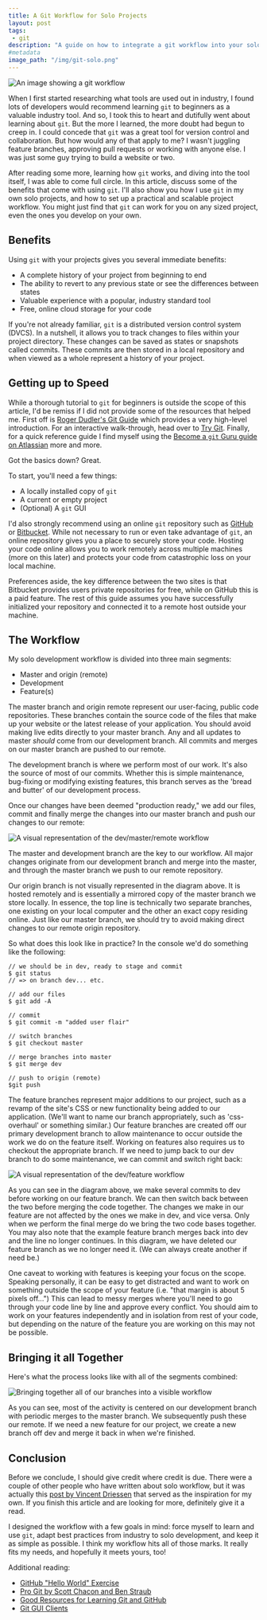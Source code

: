 ```yaml
---
title: A Git Workflow for Solo Projects
layout: post
tags:
 - git
description: "A guide on how to integrate a git workflow into your solo development projects"
#metadata
image_path: "/img/git-solo.png"
---
```


![An image showing a git workflow](/img/git-solo.png "Git Solo")

When I first started researching what tools are used out in industry, I found lots of developers would recommend learning `git` to beginners as a valuable industry tool. And so, I took this to heart and dutifully went about learning about `git`. But the more I learned, the more doubt had begun to creep in. I could concede that `git` was a great tool for version control and collaboration. But how would any of that apply to me? I wasn't juggling feature branches, approving pull requests or working with anyone else. I was just some guy trying to build a website or two.

After reading some more, learning how `git` works, and diving into the tool itself, I was able to come full circle. In this article, discuss some of the benefits that come with using `git`. I'll also show you how I use `git` in my own solo projects, and how to set up a practical and scalable project workflow. You might just find that `git` can work for you on any sized project, even the ones you develop on your own.
<!--more-->

## Benefits

Using `git` with your projects gives you several immediate benefits:

* A complete history of your project from beginning to end
* The ability to revert to any previous state or see the differences between states
* Valuable experience with a popular, industry standard tool
* Free, online cloud storage for your code

If you're not already familiar, `git` is a distributed version control system (DVCS). In a nutshell, it allows you to track changes to files within your project directory. These changes can be saved as states or snapshots called commits. These commits are then stored in a local repository and when viewed as a whole represent a history of your project.

## Getting up to Speed

While a thorough tutorial to `git` for beginners is outside the scope of this article, I'd be remiss if I did not provide some of the resources that helped me. First off is [Roger Dudler's Git Guide][1] which provides a very high-level introduction. For an interactive walk-through, head over to [Try Git][2]. Finally, for a quick reference guide I find myself using the [Become a `git` Guru guide on Atlassian][3] more and more.

Got the basics down? Great.

To start, you'll need a few things:

* A locally installed copy of `git`
* A current or empty project
* (Optional) A `git` GUI

I'd also strongly recommend using an online `git` repository such as [GitHub][4] or [Bitbucket][5]. While not necessary to run or even take advantage of `git`, an online repository gives you a place to securely store your code. Hosting your code online allows you to work remotely across multiple machines (more on this later) and protects your code from catastrophic loss on your local machine.

Preferences aside, the key difference between the two sites is that Bitbucket provides users private repositories for free, while on GitHub this is a paid feature. The rest of this guide assumes you have successfully initialized your repository and connected it to a remote host outside your machine.

## The Workflow

My solo development workflow is divided into three main segments:

* Master and origin (remote)
* Development
* Feature(s)

The master branch and origin remote represent our user-facing, public code repositories. These branches contain the source code of the files that make up your website or the latest release of your application. You should avoid making live edits directly to your master branch. Any and all updates to master *should* come from our development branch. All commits and merges on our master branch are pushed to our remote.

The development branch is where we perform most of our work. It's also the source of most of our commits. Whether this is simple maintenance, bug-fixing or modifying existing features, this branch serves as the 'bread and butter' of our development process.

Once our changes have been deemed "production ready," we add our files, commit and finally merge the changes into our master branch and push our changes to our remote:

![A visual representation of the dev/master/remote workflow](/img/dev-master.png "The dev/master/remote workflow")

The master and development branch are the key to our workflow. All major changes originate from our development branch and merge into the master, and through the master branch we push to our remote repository.

Our origin branch is not visually represented in the diagram above. It is hosted remotely and is essentially a mirrored copy of the master branch we store locally. In essence, the top line is technically two separate branches, one existing on your local computer and the other an exact copy residing online. Just like our master branch, we should try to avoid making direct changes to our remote origin repository.


So what does this look like in practice? In the console we'd do something like the following:

~~~
// we should be in dev, ready to stage and commit
$ git status
// => on branch dev... etc.

// add our files
$ git add -A

// commit
$ git commit -m "added user flair"

// switch branches
$ git checkout master

// merge branches into master
$ git merge dev

// push to origin (remote)
$git push
~~~

The feature branches represent major additions to our project, such as a revamp of the site's CSS or new functionality being added to our application. (We'll want to name our branch appropriately, such as 'css-overhaul' or something similar.) Our feature branches are created off our primary development branch to allow maintenance to occur outside the work we do on the feature itself. Working on features also requires us to checkout the appropriate branch. If we need to jump back to our dev branch to do some maintenance, we can commit and switch right back:

![A visual representation of the dev/feature workflow](/img/dev-feature.png "The dev/feature workflow")

As you can see in the diagram above, we make several commits to dev before working on our feature branch. We can then switch back between the two before merging the code together. The changes we make in our feature are not affected by the ones we make in dev, and vice versa. Only when we perform the final merge do we bring the two code bases together. You may also note that the example feature branch merges back into dev and the line no longer continues. In this diagram, we have deleted our feature branch as we no longer need it. (We can always create another if need be.)

One caveat to working with features is keeping your focus on the scope. Speaking personally, it can be easy to get distracted and want to work on something outside the scope of your feature (i.e. "that margin is about 5 pixels off...") This can lead to messy merges where you'll need to go through your code line by line and approve every conflict. You should aim to work on your features independently and in isolation from rest of your code, but depending on the nature of the feature you are working on this may not be possible.

## Bringing it all Together

Here's what the process looks like with all of the segments combined:

![Bringing together all of our branches into a visible workflow](/img/git-nodes.png "The combined workflow")

As you can see, most of the activity is centered on our development branch with periodic merges to the master branch. We subsequently push these our remote. If we need a new feature for our project, we create a new branch off dev and merge it back in when we're finished.

## Conclusion

Before we conclude, I should give credit where credit is due. There were a couple of other people who have written about solo workflow, but it was actually this [post by Vincent Driessen][6] that served as the inspiration for my own. If you finish this article and are looking for more, definitely give it a read.

I designed the workflow with a few goals in mind: force myself to learn and use `git`, adapt best practices from industry to solo development, and keep it as simple as possible. I think my workflow hits all of those marks. It really fits my needs, and hopefully it meets yours, too!

Additional reading:

* [GitHub "Hello World" Exercise][7]
* [Pro Git by Scott Chacon and Ben Straub][8]
* [Good Resources for Learning Git and GitHub][9]
* [Git GUI Clients][10]



[1]: http://rogerdudler.github.io/git-guide/
[2]: https://try.github.io
[3]: https://www.atlassian.com/git/tutorials
[4]: https://github.com
[5]: https://bitbucket.org/
[6]: http://nvie.com/posts/a-successful-git-branching-model/
[7]: https://guides.github.com/activities/hello-world/
[8]: http://git-scm.com/book/en/v2
[9]: https://help.github.com/articles/good-resources-for-learning-git-and-github/
[10]: http://git-scm.com/downloads/guis


